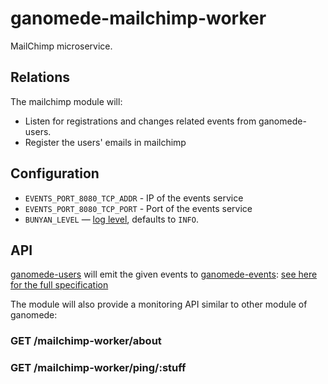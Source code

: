 # ganomede-mailchimp-worker

MailChimp microservice.

Relations
---------

The mailchimp module will:

 * Listen for registrations and changes related events from ganomede-users.
 * Register the users' emails in mailchimp

Configuration
-------------

 * `EVENTS_PORT_8080_TCP_ADDR` - IP of the events service
 * `EVENTS_PORT_8080_TCP_PORT` - Port of the events service
 * `BUNYAN_LEVEL` — [log level](https://github.com/trentm/node-bunyan#levels), defaults to `INFO`.

API
---

[ganomede-users](https://github.com/j3k0/ganomede-users) will emit the given events to [ganomede-events](https://github.com/j3k0/ganomede-events): [see here for the full specification](https://github.com/j3k0/ganomede-users/blob/feature/events/doc/events.md)

The module will also provide a monitoring API similar to other module of ganomede:

### GET /mailchimp-worker/about

### GET /mailchimp-worker/ping/:stuff

